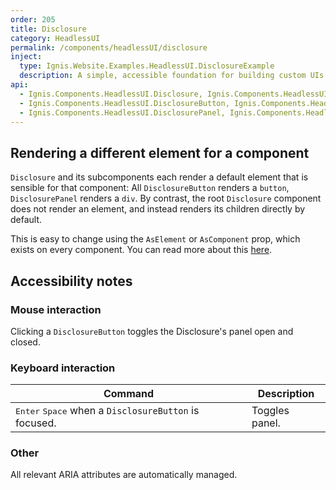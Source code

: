 ```yaml
---
order: 205
title: Disclosure
category: HeadlessUI
permalink: /components/headlessUI/disclosure
inject:
  type: Ignis.Website.Examples.HeadlessUI.DisclosureExample
  description: A simple, accessible foundation for building custom UIs that show and hide content, like togglable accordion panels.
api:
  - Ignis.Components.HeadlessUI.Disclosure, Ignis.Components.HeadlessUI
  - Ignis.Components.HeadlessUI.DisclosureButton, Ignis.Components.HeadlessUI
  - Ignis.Components.HeadlessUI.DisclosurePanel, Ignis.Components.HeadlessUI
---
```


## Rendering a different element for a component

`Disclosure` and its subcomponents each render a default element that is sensible for that component:
All `DisclosureButton` renders a `button`, `DisclosurePanel` renders a `div`. By contrast, the root `Disclosure`
component does not render an element, and instead renders its children directly by default.

This is easy to change using the `AsElement` or `AsComponent` prop, which exists on every component.
You can read more about this [here](/components/dynamic).

## Accessibility notes

### Mouse interaction

Clicking a `DisclosureButton` toggles the Disclosure's panel open and closed.

### Keyboard interaction

| Command                                                                 | Description    |
|-------------------------------------------------------------------------|----------------|
| <kbd>Enter</kbd> <kbd>Space</kbd> when a `DisclosureButton` is focused. | Toggles panel. |

### Other

All relevant ARIA attributes are automatically managed.
